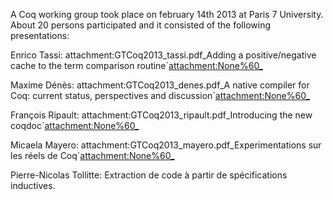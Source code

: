 A Coq working group took place on february 14th 2013 at Paris 7 University. About 20 persons participated and it consisted of the following presentations:

Enrico Tassi: attachment:GTCoq2013\_tassi.pdf\_Adding a positive/negative cache to the term comparison routine\`<attachment:None%60_>

Maxime Dénès: attachment:GTCoq2013\_denes.pdf\_A native compiler for Coq: current status, perspectives and discussion\`<attachment:None%60_>

François Ripault: attachment:GTCoq2013\_ripault.pdf\_Introducing the new coqdoc\`<attachment:None%60_>

Micaela Mayero: attachment:GTCoq2013\_mayero.pdf\_Experimentations sur les réels de Coq\`<attachment:None%60_>

Pierre-Nicolas Tollitte: Extraction de code à partir de spécifications inductives.
